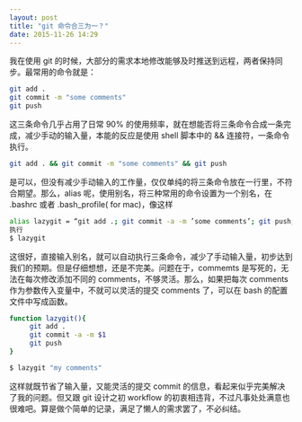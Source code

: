 ```yaml
---
layout: post
title: "git 命令合三为一？"
date: 2015-11-26 14:29
---
```


我在使用 git 的时候，大部分的需求本地修改能够及时推送到远程，两者保持同步。最常用的命令就是：

```bash
git add .
git commit -m "some comments"
git push
```
这三条命令几乎占用了日常 90% 的使用频率，就在想能否将三条命令合成一条完成，减少手动的输入量，本能的反应是使用 shell 脚本中的 && 连接符，一条命令执行。

```bash
git add . && git commit -m "some comments" && git push
```
是可以，但没有减少手动输入的工作量，仅仅单纯的将三条命令放在一行里，不符合期望。那么，alias 呢，使用别名，将三种常用的命令设置为一个别名，在 .bashrc 或者 .bash_profile( for mac)，像这样

```bash
alias lazygit = “git add .; git commit -a -m ’some comments’; git push;”;
执行
$ lazygit
```
这很好，直接输入别名，就可以自动执行三条命令，减少了手动输入量，初步达到我们的预期。但是仔细想想，还是不完美。问题在于，commemts  是写死的，无法在每次修改添加不同的 comments，不够灵活。那么，如果把每次 comments 作为参数传入变量中，不就可以灵活的提交 comments 了，可以在 bash 的配置文件中写成函数。

```bash
function lazygit(){
     git add .
     git commit -a -m $1
     git push
}

$ lazygit "my comments"
```
这样就既节省了输入量，又能灵活的提交 commit 的信息，看起来似乎完美解决了我的问题。但又跟 git 设计之初 workflow 的初衷相违背，不过凡事处处满意也很难吧。算是做个简单的记录，满足了懒人的需求罢了，不必纠结。